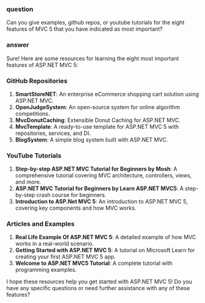 ### question
Can you give examples, github repos, or youtube tutorials for the eight features of MVC 5 that you have indicated as most important?

### answer
Sure! Here are some resources for learning the eight most important features of ASP.NET MVC 5:

### GitHub Repositories
1. **SmartStoreNET**: An enterprise eCommerce shopping cart solution using ASP.NET MVC.
2. **OpenJudgeSystem**: An open-source system for online algorithm competitions.
3. **MvcDonutCaching**: Extensible Donut Caching for ASP.NET MVC.
4. **MvcTemplate**: A ready-to-use template for ASP.NET MVC 5 with repositories, services, and DI.
5. **BlogSystem**: A simple blog system built with ASP.NET MVC.

### YouTube Tutorials
1. **Step-by-step ASP.NET MVC Tutorial for Beginners by Mosh**: A comprehensive tutorial covering MVC architecture, controllers, views, and more.
2. **ASP.NET MVC Tutorial for Beginners by Learn ASP.NET MVC5**: A step-by-step crash course for beginners.
3. **Introduction to ASP.Net MVC 5**: An introduction to ASP.NET MVC 5, covering key components and how MVC works.

### Articles and Examples
1. **Real Life Example Of ASP.NET MVC 5**: A detailed example of how MVC works in a real-world scenario.
2. **Getting Started with ASP.NET MVC 5**: A tutorial on Microsoft Learn for creating your first ASP.NET MVC 5 app.
3. **Welcome to ASP.NET MVC5 Tutorial**: A complete tutorial with programming examples.

I hope these resources help you get started with ASP.NET MVC 5! Do you have any specific questions or need further assistance with any of these features?
